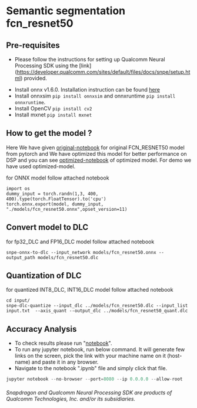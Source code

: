 #  Semantic segmentation fcn_resnet50


## Pre-requisites

* Please follow the instructions for setting up Qualcomm Neural Processing SDK using the [link] (https://developer.qualcomm.com/sites/default/files/docs/snpe/setup.html) provided. 
- Install onnx v1.6.0. Installation instruction can be found [here](https://qdn-drekartst.qualcomm.com/hardware/qualcomm-innovators-development-kit/frameworks-qualcomm-neural-processing-sdk-for-ai)
- Install onnxsim ```pip install onnxsim``` and onnxruntime ```pip install onnxruntime```.
- Install OpenCV ```pip install cv2```
- Install mxnet ```pip install mxnet```

## How to get the model ? 
Here We have given [original-notebook](fcn_resnet50_original.ipynb) for original FCN_RESNET50 model from pytorch and We have optimized  this model for better performance on DSP and you can see [optimized-notebook](fcn_resnet50_optimized.ipynb) of optimized model.
For demo we have used optimized-model.

for ONNX model follow  attached notebook 

```
import os
dummy_input = torch.randn(1,3, 400, 400).type(torch.FloatTensor).to('cpu')
torch.onnx.export(model, dummy_input, "./models/fcn_resnet50.onnx",opset_version=11)

``` 
## Convert model to DLC

for fp32_DLC and FP16_DLC model follow  attached notebook  

```
snpe-onnx-to-dlc --input_network models/fcn_resnet50.onnx --output_path models/fcn_resnet50.dlc

```

## Quantization of DLC
for quantized INT8_DLC, INT16_DLC model follow  attached notebook  
```
cd input/
snpe-dlc-quantize --input_dlc ../models/fcn_resnet50.dlc --input_list input.txt  --axis_quant --output_dlc ../models/fcn_resnet50_quant.dlc  
```
## Accuracy Analysis
- To check results please run "[notebook](fcn_resnet50_optimized.ipynb)".
- To run any jupyter notebook, run below command. It will generate few links on the screen, pick the link with your machine name on it (host-name) and paste it in any browser.
- Navigate to the notebook ".ipynb" file and simply click that file.
```python
jupyter notebook --no-browser --port=8080 --ip 0.0.0.0 --allow-root
```


###### *Snapdragon and Qualcomm Neural Processing SDK are products of Qualcomm Technologies, Inc. and/or its subsidiaries.*
